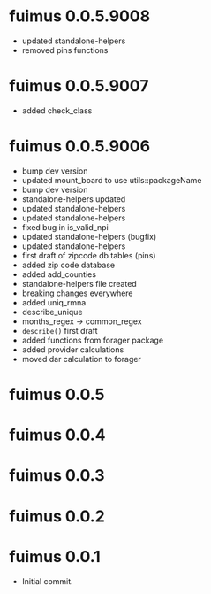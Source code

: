 <!-- NEWS.md is maintained by https://cynkra.github.io/fledge, do not edit -->

# fuimus 0.0.5.9008

* updated standalone-helpers
* removed pins functions


# fuimus 0.0.5.9007

* added check_class


# fuimus 0.0.5.9006

* bump dev version
* updated mount_board to use utils::packageName
* bump dev version
* standalone-helpers updated
* updated standalone-helpers
* updated standalone-helpers
* fixed bug in is_valid_npi
* updated standalone-helpers (bugfix)
* updated standalone-helpers
* first draft of zipcode db tables (pins)
* added zip code database
* added add_counties
* standalone-helpers file created
* breaking changes everywhere
* added uniq_rmna
* describe_unique
* months_regex -> common_regex
* `describe()` first draft
* added functions from forager package
* added provider calculations
* moved dar calculation to forager

# fuimus 0.0.5

# fuimus 0.0.4

# fuimus 0.0.3

# fuimus 0.0.2

# fuimus 0.0.1

* Initial commit.

